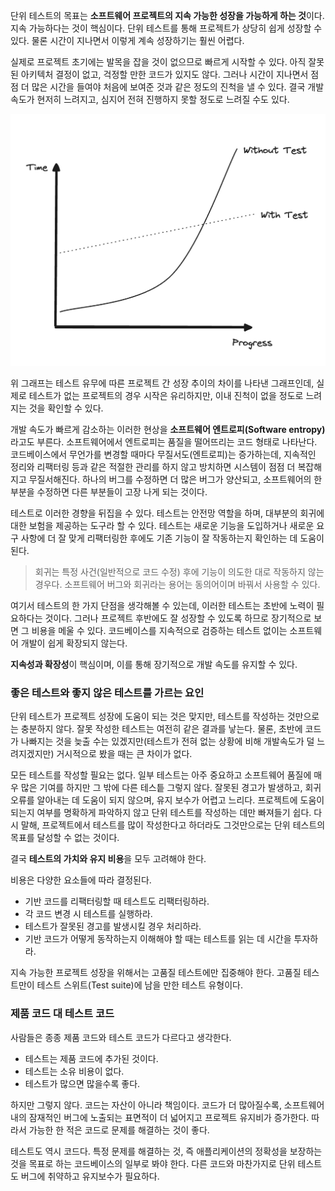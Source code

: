 단위 테스트의 목표는 **소프트웨어 프로젝트의 지속 가능한 성장을 가능하게 하는 것**이다.
지속 가능하다는 것이 핵심이다. 단위 테스트를 통해 프로젝트가 상당히 쉽게 성장할 수 있다.
물론 시간이 지나면서 이렇게 계속 성장하기는 훨씬 어렵다.

실제로 프로젝트 초기에는 발목을 잡을 것이 없으므로 빠르게 시작할 수 있다.
아직 잘못된 아키텍처 결정이 없고, 걱정할 만한 코드가 있지도 않다.
그러나 시간이 지나면서 점점 더 많은 시간을 들여야 처음에 보여준 것과 같은 정도의 진척을 낼 수 있다.
결국 개발 속도가 현저히 느려지고, 심지어 전혀 진행하지 못할 정도로 느려질 수도 있다.

![250](../../../assets/images/software_entropy.png)

위 그래프는 테스트 유무에 따른 프로젝트 간 성장 추이의 차이를 나타낸 그래프인데, 실제로 테스트가 없는 프로젝트의 경우 시작은 유리하지만, 이내 진척이 없을 정도로 느려지는 것을 확인할 수 있다.

개발 속도가 빠르게 감소하는 이러한 현상을 **소프트웨어 엔트로피(Software entropy)** 라고도 부른다.
소프트웨어에서 엔트로피는 품질을 떨어뜨리는 코드 형태로 나타난다.
코드베이스에서 무언가를 변경할 때마다 무질서도(엔트로피)는 증가하는데, 지속적인 정리와 리팩터링 등과 같은 적절한 관리를 하지 않고 방치하면 시스템이 점점 더 복잡해지고 무질서해진다.
하나의 버그를 수정하면 더 많은 버그가 양산되고, 소프트웨어의 한 부분을 수정하면 다른 부분들이 고장 나게 되는 것이다.

테스트로 이러한 경향을 뒤집을 수 있다. 테스트는 안전망 역할을 하며, 대부분의 회귀에 대한 보험을 제공하는 도구라 할 수 있다.
테스트는 새로운 기능을 도입하거나 새로운 요구 사항에 더 잘 맞게 리팩터링한 후에도 기존 기능이 잘 작동하는지 확인하는 데 도움이 된다.

> 회귀는 특정 사건(일반적으로 코드 수정) 후에 기능이 의도한 대로 작동하지 않는 경우다. 소프트웨어 버그와 회귀라는 용어는 동의어이며 바꿔서 사용할 수 있다.

여기서 테스트의 한 가지 단점을 생각해볼 수 있는데, 이러한 테스트는 초반에 노력이 필요하다는 것이다.
그러나 프로젝트 후반에도 잘 성장할 수 있도록 하므로 장기적으로 보면 그 비용을 메울 수 있다.
코드베이스를 지속적으로 검증하는 테스트 없이는 소프트웨어 개발이 쉽게 확장되지 않는다.

**지속성과 확장성**이 핵심이며, 이를 통해 장기적으로 개발 속도를 유지할 수 있다.

### 좋은 테스트와 좋지 않은 테스트를 가르는 요인

단위 테스트가 프로젝트 성장에 도움이 되는 것은 맞지만, 테스트를 작성하는 것만으로는 충분하지 않다.
잘못 작성한 테스트는 여전히 같은 결과를 낳는다.
물론, 초반에 코드가 나빠지는 것을 늦출 수는 있겠지만(테스트가 전혀 없는 상황에 비해 개발속도가 덜 느려지겠지만) 거시적으로 봤을 때는 큰 차이가 없다.

모든 테스트를 작성할 필요는 없다.
일부 테스트는 아주 중요하고 소프트웨어 품질에 매우 많은 기여를 하지만 그 밖에 다른 테스틑 그렇지 않다.
잘못된 경고가 발생하고, 회귀 오류를 알아내는 데 도움이 되지 않으며, 유지 보수가 어렵고 느리다.
프로젝트에 도움이 되는지 여부를 명확하게 파악하지 않고 단위 테스트를 작성하는 데만 빠져들기 쉽다.
다시 말해, 프로젝트에서 테스트를 많이 작성한다고 하더라도 그것만으로는 단위 테스트의 목표를 달성할 수 없는 것이다.

결국 **테스트의 가치와 유지 비용**을 모두 고려해야 한다.

비용은 다양한 요소들에 따라 결정된다.
- 기반 코드를 리팩터링할 때 테스트도 리팩터링하라.
- 각 코드 변경 시 테스트를 실행하라.
- 테스트가 잘못된 경고를 발생시킬 경우 처리하라.
- 기반 코드가 어떻게 동작하는지 이해해야 할 때는 테스트를 읽는 데 시간을 투자하라.

지속 가능한 프로젝트 성장을 위해서는 고품질 테스트에만 집중해야 한다.
고품질 테스트만이 테스트 스위트(Test suite)에 남을 만한 테스트 유형이다.

### 제품 코드 대 테스트 코드

사람들은 종종 제품 코드와 테스트 코드가 다르다고 생각한다.
- 테스트는 제품 코드에 추가된 것이다.
- 테스트는 소유 비용이 없다.
- 테스트가 많으면 많을수록 좋다.

하지만 그렇지 않다.
코드는 자산이 아니라 책임이다. 코드가 더 많아질수록, 소프트웨어 내의 잠재적인 버그에 노출되는 표면적이 더 넓어지고 프로젝트 유지비가 증가한다.
따라서 가능한 한 적은 코드로 문제를 해결하는 것이 좋다.

테스트도 역시 코드다.
특정 문제를 해결하는 것, 즉 애플리케이션의 정확성을 보장하는 것을 목표로 하는 코드베이스의 일부로 봐야 한다.
다른 코드와 마찬가지로 단위 테스트도 버그에 취약하고 유지보수가 필요하다.